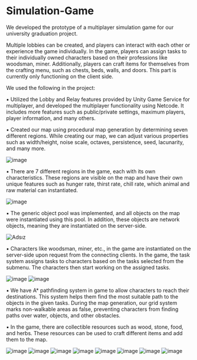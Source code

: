 # Simulation-Game
We developed the prototype of a multiplayer simulation game for our university graduation project. 

Multiple lobbies can be created, and players can interact with each other or experience the game individually. In the game, players can assign tasks to their individually owned characters based on their professions like woodsman, miner. Additionally, players can craft items for themselves from the crafting menu, such as chests, beds, walls, and doors. This part is currently only functioning on the client side.

We used the following in the project:

▪ Utilized the Lobby and Relay features provided by Unity Game Service for multiplayer, and developed the multiplayer functionality using Netcode. It includes more features such as public/private settings, maximum players, player information, and many others.

▪ Created our map using procedural map generation by determining seven different regions. While creating our map, we can adjust various properties such as width/height, noise scale, octaves, persistence, seed, lacunarity, and many more.

![image](https://github.com/furkanyuksell/Simulation-Game/assets/81265340/115826ba-f4fb-466a-a663-c46b78ef2dfb)

▪ There are 7 different regions in the game, each with its own characteristics. These regions are visible on the map and have their own unique features such as hunger rate, thirst rate, chill rate, which animal and raw material can instantiated.

![image](https://github.com/furkanyuksell/Simulation-Game/assets/81265340/b10de9cc-478c-42fd-917b-dd894d00b399)

▪ The generic object pool was implemented, and all objects on the map were instantiated using this pool. In addition, these objects are network objects, meaning they are instantiated on the server-side.

![Adsız](https://github.com/furkanyuksell/Simulation-Game/assets/81265340/a692ffb4-384d-41ae-93a7-f3e536d9e8bc)

▪ Characters like woodsman, miner, etc., in the game are instantiated on the server-side upon request from the connecting clients. In the game, the task system assigns tasks to characters based on the tasks selected from the submenu. The characters then start working on the assigned tasks.

![image](https://github.com/furkanyuksell/Simulation-Game/assets/81265340/eb1c9fd6-a111-4ae0-b298-c75b44cf7c2e)
![image](https://github.com/furkanyuksell/Simulation-Game/assets/81265340/dcdba0a6-24a8-4402-b78e-7d35bfeb86a3)


▪ We have A* pathfinding system in game to allow characters to reach their destinations. This system helps them find the most suitable path to the objects in the given tasks. During the map generation, our grid system marks non-walkable areas as false, preventing characters from finding paths over water, objects, and other obstacles.

▪ In the game, there are collectible resources such as wood, stone, food, and herbs. These resources can be used to craft different items and add them to the map.



![image](https://github.com/furkanyuksell/Simulation-Game/assets/81265340/0d2344fa-7a46-4014-b099-38a3765caceb)
![image](https://github.com/furkanyuksell/Simulation-Game/assets/81265340/3f27fc17-58cc-410a-93fa-5f1f373754b3)
![image](https://github.com/furkanyuksell/Simulation-Game/assets/81265340/a60c676e-1e60-4d9a-b736-3d1309c02106)
![image](https://github.com/furkanyuksell/Simulation-Game/assets/81265340/16b96fc9-2a42-4019-8d06-3841caeb3ba2)
![image](https://github.com/furkanyuksell/Simulation-Game/assets/81265340/fca62e17-2daa-49ff-b550-c909eb9c67a6)
![image](https://github.com/furkanyuksell/Simulation-Game/assets/81265340/4876f576-d5d5-4779-a473-28e2c2660dae)
![image](https://github.com/furkanyuksell/Simulation-Game/assets/81265340/33be9114-cd54-4fdb-ae61-4551230253d2)
![image](https://github.com/furkanyuksell/Simulation-Game/assets/81265340/5c0f4296-34e4-4c93-ae12-7aaedc2ae7e4)
